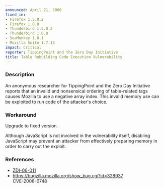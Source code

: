 ```yaml
---
announced: April 21, 2006
fixed_in:
- Firefox 1.5.0.2
- Firefox 1.0.8
- Thunderbird 1.5.0.2
- Thunderbird 1.0.8
- SeaMonkey 1.0.1
- Mozilla Suite 1.7.13
impact: Critical
reporter: TippingPoint and the Zero Day Initiative
title: Table Rebuilding Code Execution Vulnerability
---
```


<h3>Description</h3>

<p>An anonymous researcher for TippingPoint and the Zero Day Initiative reports
that an invalid and nonsensical ordering of table-related tags causes Mozilla
to use a negative array index. This invalid memory use can be exploited to run
code of the attacker's choice.</p>

<h3>Workaround</h3>

<p>Upgrade to fixed version.</p>

<p>Although JavaScript is not involved in
the vulnerability itself, disabling JavaScript may prevent an attacker
from effectively preparing memory in order to carry out the exploit.</p>

<h3>References</h3>

<ul>
<li><a class="ex-ref" href="http://www.zerodayinitiative.com/advisories/ZDI-06-011.html"> ZDI-06-011</a></li>
<li><a href="https://bugzilla.mozilla.org/show_bug.cgi?id=328937">
https://bugzilla.mozilla.org/show_bug.cgi?id=328937</a><br/>
CVE-2006-0748</li>
</ul>



